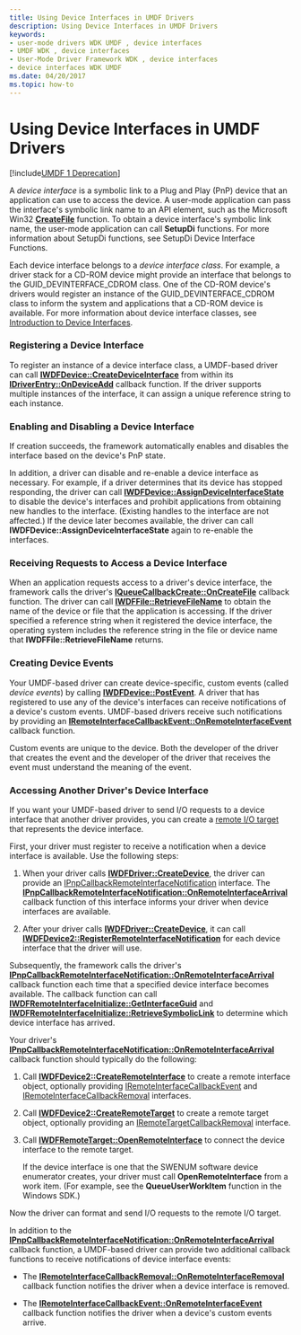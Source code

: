 ```yaml
---
title: Using Device Interfaces in UMDF Drivers
description: Using Device Interfaces in UMDF Drivers
keywords:
- user-mode drivers WDK UMDF , device interfaces
- UMDF WDK , device interfaces
- User-Mode Driver Framework WDK , device interfaces
- device interfaces WDK UMDF
ms.date: 04/20/2017
ms.topic: how-to
---
```


# Using Device Interfaces in UMDF Drivers


[!include[UMDF 1 Deprecation](../includes/umdf-1-deprecation.md)]

A *device interface* is a symbolic link to a Plug and Play (PnP) device that an application can use to access the device. A user-mode application can pass the interface's symbolic link name to an API element, such as the Microsoft Win32 [**CreateFile**](/windows/win32/api/fileapi/nf-fileapi-createfilea) function. To obtain a device interface's symbolic link name, the user-mode application can call **SetupDi** functions. For more information about SetupDi functions, see SetupDi Device Interface Functions.

Each device interface belongs to a *device interface class*. For example, a driver stack for a CD-ROM device might provide an interface that belongs to the GUID\_DEVINTERFACE\_CDROM class. One of the CD-ROM device's drivers would register an instance of the GUID\_DEVINTERFACE\_CDROM class to inform the system and applications that a CD-ROM device is available. For more information about device interface classes, see [Introduction to Device Interfaces](../install/overview-of-device-interface-classes.md).

### Registering a Device Interface

To register an instance of a device interface class, a UMDF-based driver can call [**IWDFDevice::CreateDeviceInterface**](/windows-hardware/drivers/ddi/wudfddi/nf-wudfddi-iwdfdevice-createdeviceinterface) from within its [**IDriverEntry::OnDeviceAdd**](/windows-hardware/drivers/ddi/wudfddi/nf-wudfddi-idriverentry-ondeviceadd) callback function. If the driver supports multiple instances of the interface, it can assign a unique reference string to each instance.

### Enabling and Disabling a Device Interface

If creation succeeds, the framework automatically enables and disables the interface based on the device's PnP state.

In addition, a driver can disable and re-enable a device interface as necessary. For example, if a driver determines that its device has stopped responding, the driver can call [**IWDFDevice::AssignDeviceInterfaceState**](/windows-hardware/drivers/ddi/wudfddi/nf-wudfddi-iwdfdevice-assigndeviceinterfacestate) to disable the device's interfaces and prohibit applications from obtaining new handles to the interface. (Existing handles to the interface are not affected.) If the device later becomes available, the driver can call **IWDFDevice::AssignDeviceInterfaceState** again to re-enable the interfaces.

### Receiving Requests to Access a Device Interface

When an application requests access to a driver's device interface, the framework calls the driver's [**IQueueCallbackCreate::OnCreateFile**](/windows-hardware/drivers/ddi/wudfddi/nf-wudfddi-iqueuecallbackcreate-oncreatefile) callback function. The driver can call [**IWDFFile::RetrieveFileName**](/windows-hardware/drivers/ddi/wudfddi/nf-wudfddi-iwdffile-retrievefilename) to obtain the name of the device or file that the application is accessing. If the driver specified a reference string when it registered the device interface, the operating system includes the reference string in the file or device name that **IWDFFile::RetrieveFileName** returns.

### Creating Device Events

Your UMDF-based driver can create device-specific, custom events (called *device events*) by calling [**IWDFDevice::PostEvent**](/windows-hardware/drivers/ddi/wudfddi/nf-wudfddi-iwdfdevice-postevent). A driver that has registered to use any of the device's interfaces can receive notifications of a device's custom events. UMDF-based drivers receive such notifications by providing an [**IRemoteInterfaceCallbackEvent::OnRemoteInterfaceEvent**](/windows-hardware/drivers/ddi/wudfddi/nf-wudfddi-iremoteinterfacecallbackevent-onremoteinterfaceevent) callback function.

Custom events are unique to the device. Both the developer of the driver that creates the event and the developer of the driver that receives the event must understand the meaning of the event.

### Accessing Another Driver's Device Interface

If you want your UMDF-based driver to send I/O requests to a device interface that another driver provides, you can create a [remote I/O target](general-i-o-targets-in-umdf.md) that represents the device interface.

First, your driver must register to receive a notification when a device interface is available. Use the following steps:

1.  When your driver calls [**IWDFDriver::CreateDevice**](/windows-hardware/drivers/ddi/wudfddi/nf-wudfddi-iwdfdriver-createdevice), the driver can provide an [IPnpCallbackRemoteInterfaceNotification](/windows-hardware/drivers/ddi/wudfddi/nn-wudfddi-ipnpcallbackremoteinterfacenotification) interface. The [**IPnpCallbackRemoteInterfaceNotification::OnRemoteInterfaceArrival**](/windows-hardware/drivers/ddi/wudfddi/nf-wudfddi-ipnpcallbackremoteinterfacenotification-onremoteinterfacearrival) callback function of this interface informs your driver when device interfaces are available.

2.  After your driver calls [**IWDFDriver::CreateDevice**](/windows-hardware/drivers/ddi/wudfddi/nf-wudfddi-iwdfdriver-createdevice), it can call [**IWDFDevice2::RegisterRemoteInterfaceNotification**](/windows-hardware/drivers/ddi/wudfddi/nf-wudfddi-iwdfdevice2-registerremoteinterfacenotification) for each device interface that the driver will use.

Subsequently, the framework calls the driver's [**IPnpCallbackRemoteInterfaceNotification::OnRemoteInterfaceArrival**](/windows-hardware/drivers/ddi/wudfddi/nf-wudfddi-ipnpcallbackremoteinterfacenotification-onremoteinterfacearrival) callback function each time that a specified device interface becomes available. The callback function can call [**IWDFRemoteInterfaceInitialize::GetInterfaceGuid**](/windows-hardware/drivers/ddi/wudfddi/nf-wudfddi-iwdfremoteinterfaceinitialize-getinterfaceguid) and [**IWDFRemoteInterfaceInitialize::RetrieveSymbolicLink**](/windows-hardware/drivers/ddi/wudfddi/nf-wudfddi-iwdfremoteinterfaceinitialize-retrievesymboliclink) to determine which device interface has arrived.

Your driver's [**IPnpCallbackRemoteInterfaceNotification::OnRemoteInterfaceArrival**](/windows-hardware/drivers/ddi/wudfddi/nf-wudfddi-ipnpcallbackremoteinterfacenotification-onremoteinterfacearrival) callback function should typically do the following:

1.  Call [**IWDFDevice2::CreateRemoteInterface**](/windows-hardware/drivers/ddi/wudfddi/nf-wudfddi-iwdfdevice2-createremoteinterface) to create a remote interface object, optionally providing [IRemoteInterfaceCallbackEvent](/windows-hardware/drivers/ddi/wudfddi/nn-wudfddi-iremoteinterfacecallbackevent) and [IRemoteInterfaceCallbackRemoval](/windows-hardware/drivers/ddi/wudfddi/nn-wudfddi-iremoteinterfacecallbackremoval) interfaces.

2.  Call [**IWDFDevice2::CreateRemoteTarget**](/windows-hardware/drivers/ddi/wudfddi/nf-wudfddi-iwdfdevice2-createremotetarget) to create a remote target object, optionally providing an [IRemoteTargetCallbackRemoval](/windows-hardware/drivers/ddi/wudfddi/nn-wudfddi-iremotetargetcallbackremoval) interface.

3.  Call [**IWDFRemoteTarget::OpenRemoteInterface**](/windows-hardware/drivers/ddi/wudfddi/nf-wudfddi-iwdfremotetarget-openremoteinterface) to connect the device interface to the remote target.

    If the device interface is one that the SWENUM software device enumerator creates, your driver must call **OpenRemoteInterface** from a work item. (For example, see the **QueueUserWorkItem** function in the Windows SDK.)

Now the driver can format and send I/O requests to the remote I/O target.

In addition to the [**IPnpCallbackRemoteInterfaceNotification::OnRemoteInterfaceArrival**](/windows-hardware/drivers/ddi/wudfddi/nf-wudfddi-ipnpcallbackremoteinterfacenotification-onremoteinterfacearrival) callback function, a UMDF-based driver can provide two additional callback functions to receive notifications of device interface events:

-   The [**IRemoteInterfaceCallbackRemoval::OnRemoteInterfaceRemoval**](/windows-hardware/drivers/ddi/wudfddi/nf-wudfddi-iremoteinterfacecallbackremoval-onremoteinterfaceremoval) callback function notifies the driver when a device interface is removed.

-   The [**IRemoteInterfaceCallbackEvent::OnRemoteInterfaceEvent**](/windows-hardware/drivers/ddi/wudfddi/nf-wudfddi-iremoteinterfacecallbackevent-onremoteinterfaceevent) callback function notifies the driver when a device's custom events arrive.

 

